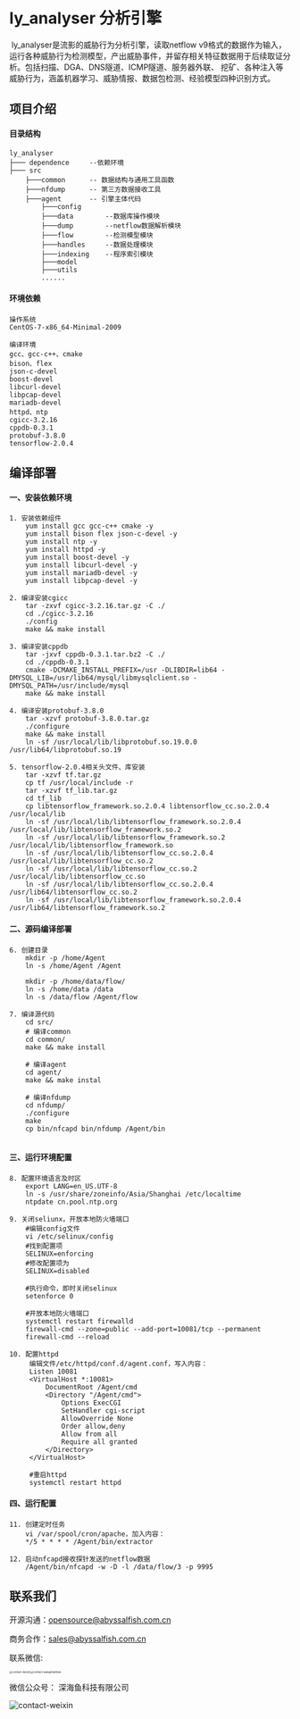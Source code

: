 # ly_analyser 分析引擎

​		ly_analyser是流影的威胁行为分析引擎，读取netflow v9格式的数据作为输入，运行各种威胁行为检测模型，产出威胁事件，并留存相关特征数据用于后续取证分析。包括扫描、DGA、DNS隧道、ICMP隧道、服务器外联、 挖矿、各种注入等威胁行为，涵盖机器学习、威胁情报、数据包检测、经验模型四种识别方式。



## 项目介绍

#### 目录结构

	ly_analyser
	├─── dependence		--依赖环境
	├─── src
		├───common		-- 数据结构与通用工具函数
		├───nfdump		-- 第三方数据接收工具
		├───agent		-- 引擎主体代码
			├───config		
			├───data		--数据库操作模块
			├───dump		--netflow数据解析模块
			├───flow		--检测模型模块
			├───handles		--数据处理模块
			├───indexing	--程序索引模块
			├───model		
			├───utils		
			......



#### 环境依赖

	操作系统
	CentOS-7-x86_64-Minimal-2009 
	
	编译环境
	gcc、gcc-c++、cmake
	bison、flex
	json-c-devel
	boost-devel
	libcurl-devel
	libpcap-devel
	mariadb-devel
	httpd、ntp
	cgicc-3.2.16
	cppdb-0.3.1
	protobuf-3.8.0
	tensorflow-2.0.4



## 编译部署

#### 一、安装依赖环境

```
1. 安装依赖组件
	yum install gcc gcc-c++ cmake -y
	yum install bison flex json-c-devel -y
	yum install ntp -y
	yum install httpd -y
	yum install boost-devel -y
	yum install libcurl-devel -y
	yum install mariadb-devel -y
	yum install libpcap-devel -y
		
2. 编译安装cgicc 
	tar -zxvf cgicc-3.2.16.tar.gz -C ./
	cd ./cgicc-3.2.16
	./config
	make && make install
	
3. 编译安装cppdb
	tar -jxvf cppdb-0.3.1.tar.bz2 -C ./
	cd ./cppdb-0.3.1
	cmake -DCMAKE_INSTALL_PREFIX=/usr -DLIBDIR=lib64 -DMYSQL_LIB=/usr/lib64/mysql/libmysqlclient.so -DMYSQL_PATH=/usr/include/mysql 
	make && make install
	
4. 编译安装protobuf-3.8.0
	tar -xzvf protobuf-3.8.0.tar.gz
	./configure
	make && make install
	ln -sf /usr/local/lib/libprotobuf.so.19.0.0 /usr/lib64/libprotobuf.so.19

5. tensorflow-2.0.4相关头文件、库安装
	tar -xzvf tf.tar.gz
	cp tf /usr/local/include -r
	tar -xzvf tf_lib.tar.gz 
	cd tf_lib
	cp libtensorflow_framework.so.2.0.4 libtensorflow_cc.so.2.0.4 /usr/local/lib
	ln -sf /usr/local/lib/libtensorflow_framework.so.2.0.4 /usr/local/lib/libtensorflow_framework.so.2
	ln -sf /usr/local/lib/libtensorflow_framework.so.2 /usr/local/lib/libtensorflow_framework.so
	ln -sf /usr/local/lib/libtensorflow_cc.so.2.0.4 /usr/local/lib/libtensorflow_cc.so.2
	ln -sf /usr/local/lib/libtensorflow_cc.so.2 /usr/local/lib/libtensorflow_cc.so
	ln -sf /usr/local/lib/libtensorflow_cc.so.2.0.4 /usr/lib64/libtensorflow_cc.so.2
	ln -sf /usr/local/lib/libtensorflow_framework.so.2.0.4 /usr/lib64/libtensorflow_framework.so.2
```



#### 二、源码编译部署

```
6. 创建目录
	mkdir -p /home/Agent
	ln -s /home/Agent /Agent

	mkdir -p /home/data/flow/
	ln -s /home/data /data
	ln -s /data/flow /Agent/flow

7. 编译源代码
	cd src/
	# 编译common
	cd common/
	make && make install
	
	# 编译agent
	cd agent/
	make && make instal
	
	# 编译nfdump
	cd nfdump/
	./configure
	make 
	cp bin/nfcapd bin/nfdump /Agent/bin
	
```



#### 三、运行环境配置

```
8. 配置环境语言及时区
	export LANG=en_US.UTF-8
	ln -s /usr/share/zoneinfo/Asia/Shanghai /etc/localtime
	ntpdate cn.pool.ntp.org 
	
9. 关闭seliunx，开放本地防⽕墙端口
	#编辑config⽂件
	vi /etc/selinux/config
	#找到配置项
	SELINUX=enforcing
	#修改配置项为
	SELINUX=disabled
	
	#执⾏命令，即时关闭selinux
	setenforce 0 

	#开放本地防⽕墙端口
	systemctl restart firewalld
	firewall-cmd --zone=public --add-port=10081/tcp --permanent
	firewall-cmd --reload

10. 配置httpd
	 编辑文件/etc/httpd/conf.d/agent.conf，写入内容：
	 Listen 10081
	 <VirtualHost *:10081>
	     DocumentRoot /Agent/cmd
	     <Directory "/Agent/cmd">
	         Options ExecCGI
	         SetHandler cgi-script
	         AllowOverride None
	         Order allow,deny
	         Allow from all
	         Require all granted
	     </Directory>
	 </VirtualHost>
	 
	 #重启httpd
	 systemctl restart httpd
```



#### 四、运行配置

``` 
11. 创建定时任务
	vi /var/spool/cron/apache，加入内容：
	*/5 * * * * /Agent/bin/extractor
	 
12. 启动nfcapd接收探针发送的netflow数据
	/Agent/bin/nfcapd -w -D -l /data/flow/3 -p 9995
```





## 联系我们

开源沟通：opensource@abyssalfish.com.cn

商务合作：[sales@abyssalfish.com.cn](mailto:sales@abyssalfish.com.cn)

联系微信:

<img src="./doc/contact-weixin.png" alt="contact-weixin" style="zoom: 33%;" /><img src="./doc/contact-wangshanbiao.png" alt="contact-wangshanbiao" style="zoom:33%;" />

微信公众号： 深海鱼科技有限公司

<img src="./doc/dingyuehao.png" alt="contact-weixin"/>